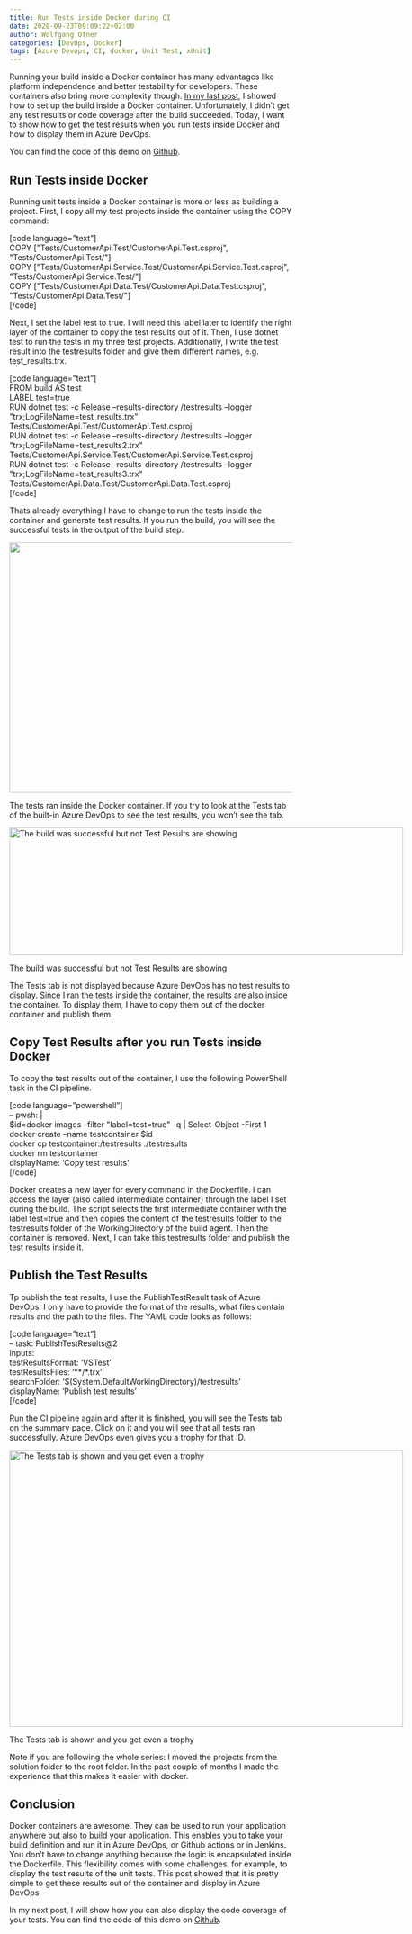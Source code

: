 ```yaml
---
title: Run Tests inside Docker during CI
date: 2020-09-23T09:09:22+02:00
author: Wolfgang Ofner
categories: [DevOps, Docker]
tags: [Azure Devops, CI, docker, Unit Test, xUnit]
---
```

Running your build inside a Docker container has many advantages like platform independence and better testability for developers. These containers also bring more complexity though. <a href="https://www.programmingwithwolfgang.com/create-a-docker-image-in-an-azure-devops-ci-pipeline/" target="_blank" rel="noopener noreferrer">In my last post</a>, I showed how to set up the build inside a Docker container. Unfortunately, I didn&#8217;t get any test results or code coverage after the build succeeded. Today, I want to show how to get the test results when you run tests inside Docker and how to display them in Azure DevOps.

You can find the code of this demo on [Github](https://github.com/WolfgangOfner/.NetCoreMicroserviceCiCdAks/tree/UnitTestInCiPipeline).

## Run Tests inside Docker

Running unit tests inside a Docker container is more or less as building a project. First, I copy all my test projects inside the container using the COPY command:

[code language=&#8221;text&#8221;]  
COPY ["Tests/CustomerApi.Test/CustomerApi.Test.csproj", "Tests/CustomerApi.Test/"]  
COPY ["Tests/CustomerApi.Service.Test/CustomerApi.Service.Test.csproj", "Tests/CustomerApi.Service.Test/"]  
COPY ["Tests/CustomerApi.Data.Test/CustomerApi.Data.Test.csproj", "Tests/CustomerApi.Data.Test/"]  
[/code]

Next, I set the label test to true. I will need this label later to identify the right layer of the container to copy the test results out of it. Then, I use dotnet test to run the tests in my three test projects. Additionally, I write the test result into the testresults folder and give them different names, e.g. test_results.trx.

[code language=&#8221;text&#8221;]  
FROM build AS test  
LABEL test=true  
RUN dotnet test -c Release &#8211;results-directory /testresults &#8211;logger "trx;LogFileName=test_results.trx" Tests/CustomerApi.Test/CustomerApi.Test.csproj  
RUN dotnet test -c Release &#8211;results-directory /testresults &#8211;logger "trx;LogFileName=test_results2.trx" Tests/CustomerApi.Service.Test/CustomerApi.Service.Test.csproj  
RUN dotnet test -c Release &#8211;results-directory /testresults &#8211;logger "trx;LogFileName=test_results3.trx" Tests/CustomerApi.Data.Test/CustomerApi.Data.Test.csproj  
[/code]

Thats already everything I have to change to run the tests inside the container and generate test results. If you run the build, you will see the successful tests in the output of the build step.

<a style="text-align: center;" href="https://www.programmingwithwolfgang.com/wp-content/uploads/2020/09/The-tests-ran-inside-the-Docker-container.jpg"><img loading="lazy" class="size-full wp-image-2389" src="https://www.programmingwithwolfgang.com/wp-content/uploads/2020/09/The-tests-ran-inside-the-Docker-container.jpg" alt="The tests ran inside the Docker container" width="1627" height="445" srcset="https://www.programmingwithwolfgang.com/wp-content/uploads/2020/09/The-tests-ran-inside-the-Docker-container.jpg 1627w, https://www.programmingwithwolfgang.com/wp-content/uploads/2020/09/The-tests-ran-inside-the-Docker-container-300x82.jpg 300w, https://www.programmingwithwolfgang.com/wp-content/uploads/2020/09/The-tests-ran-inside-the-Docker-container-1024x280.jpg 1024w, https://www.programmingwithwolfgang.com/wp-content/uploads/2020/09/The-tests-ran-inside-the-Docker-container-768x210.jpg 768w, https://www.programmingwithwolfgang.com/wp-content/uploads/2020/09/The-tests-ran-inside-the-Docker-container-1536x420.jpg 1536w" sizes="(max-width: 1627px) 100vw, 1627px" /></a>

The tests ran inside the Docker container. If you try to look at the Tests tab of the built-in Azure DevOps to see the test results, you won&#8217;t see the tab.

<div id="attachment_2386" style="width: 710px" class="wp-caption aligncenter">
  <a href="https://www.programmingwithwolfgang.com/wp-content/uploads/2020/09/The-build-was-successful-but-not-Test-Results-are-showing.jpg"><img aria-describedby="caption-attachment-2386" loading="lazy" class="wp-image-2386" src="https://www.programmingwithwolfgang.com/wp-content/uploads/2020/09/The-build-was-successful-but-not-Test-Results-are-showing.jpg" alt="The build was successful but not Test Results are showing" width="700" height="227" srcset="https://www.programmingwithwolfgang.com/wp-content/uploads/2020/09/The-build-was-successful-but-not-Test-Results-are-showing.jpg 1233w, https://www.programmingwithwolfgang.com/wp-content/uploads/2020/09/The-build-was-successful-but-not-Test-Results-are-showing-300x97.jpg 300w, https://www.programmingwithwolfgang.com/wp-content/uploads/2020/09/The-build-was-successful-but-not-Test-Results-are-showing-1024x331.jpg 1024w, https://www.programmingwithwolfgang.com/wp-content/uploads/2020/09/The-build-was-successful-but-not-Test-Results-are-showing-768x249.jpg 768w" sizes="(max-width: 700px) 100vw, 700px" /></a>
  
  <p id="caption-attachment-2386" class="wp-caption-text">
    The build was successful but not Test Results are showing
  </p>
</div>

The Tests tab is not displayed because Azure DevOps has no test results to display. Since I ran the tests inside the container, the results are also inside the container. To display them, I have to copy them out of the docker container and publish them.

## Copy Test Results after you run Tests inside Docker

To copy the test results out of the container, I use the following PowerShell task in the CI pipeline.

[code language=&#8221;powershell&#8221;]  
&#8211; pwsh: |  
$id=docker images &#8211;filter "label=test=true" -q | Select-Object -First 1  
docker create &#8211;name testcontainer $id  
docker cp testcontainer:/testresults ./testresults  
docker rm testcontainer  
displayName: &#8216;Copy test results&#8217;  
[/code]

Docker creates a new layer for every command in the Dockerfile. I can access the layer (also called intermediate container) through the label I set during the build. The script selects the first intermediate container with the label test=true and then copies the content of the testresults folder to the testresults folder of the WorkingDirectory of the build agent. Then the container is removed. Next, I can take this testresults folder and publish the test results inside it.

## Publish the Test Results

Tp publish the test results, I use the PublishTestResult task of Azure DevOps. I only have to provide the format of the results, what files contain results and the path to the files. The YAML code looks as follows:

[code language=&#8221;text&#8221;]  
&#8211; task: PublishTestResults@2  
inputs:  
testResultsFormat: &#8216;VSTest&#8217;  
testResultsFiles: &#8216;*\*/\*.trx&#8217;  
searchFolder: &#8216;$(System.DefaultWorkingDirectory)/testresults&#8217;  
displayName: &#8216;Publish test results&#8217;  
[/code]

Run the CI pipeline again and after it is finished, you will see the Tests tab on the summary page. Click on it and you will see that all tests ran successfully. Azure DevOps even gives you a trophy for that :D.

<div id="attachment_2387" style="width: 710px" class="wp-caption aligncenter">
  <a href="https://www.programmingwithwolfgang.com/wp-content/uploads/2020/09/The-Tests-tab-is-shown-and-you-get-even-a-trophy.jpg"><img aria-describedby="caption-attachment-2387" loading="lazy" class="wp-image-2387" src="https://www.programmingwithwolfgang.com/wp-content/uploads/2020/09/The-Tests-tab-is-shown-and-you-get-even-a-trophy.jpg" alt="The Tests tab is shown and you get even a trophy" width="700" height="492" srcset="https://www.programmingwithwolfgang.com/wp-content/uploads/2020/09/The-Tests-tab-is-shown-and-you-get-even-a-trophy.jpg 1018w, https://www.programmingwithwolfgang.com/wp-content/uploads/2020/09/The-Tests-tab-is-shown-and-you-get-even-a-trophy-300x211.jpg 300w, https://www.programmingwithwolfgang.com/wp-content/uploads/2020/09/The-Tests-tab-is-shown-and-you-get-even-a-trophy-768x540.jpg 768w" sizes="(max-width: 700px) 100vw, 700px" /></a>
  
  <p id="caption-attachment-2387" class="wp-caption-text">
    The Tests tab is shown and you get even a trophy
  </p>
</div>

Note if you are following the whole series: I moved the projects from the solution folder to the root folder. In the past couple of months I made the experience that this makes it easier with docker.

## Conclusion

Docker containers are awesome. They can be used to run your application anywhere but also to build your application. This enables you to take your build definition and run it in Azure DevOps, or Github actions or in Jenkins. You don&#8217;t have to change anything because the logic is encapsulated inside the Dockerfile. This flexibility comes with some challenges, for example, to display the test results of the unit tests. This post showed that it is pretty simple to get these results out of the container and display in Azure DevOps.

In my next post, I will show how you can also display the code coverage of your tests. You can find the code of this demo on [Github](https://github.com/WolfgangOfner/.NetCoreMicroserviceCiCdAks/tree/UnitTestInCiPipeline).
